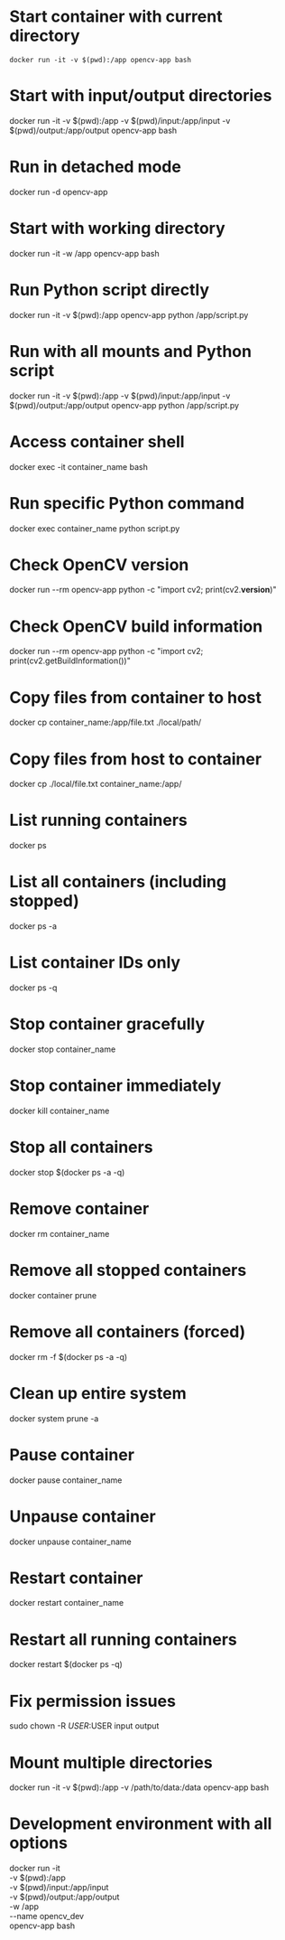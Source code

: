 # Start container with current directory
`docker run -it -v $(pwd):/app opencv-app bash`

# Start with input/output directories
docker run -it -v $(pwd):/app -v $(pwd)/input:/app/input -v $(pwd)/output:/app/output opencv-app bash

# Run in detached mode
docker run -d opencv-app

# Start with working directory
docker run -it -w /app opencv-app bash

# Run Python script directly
docker run -it -v $(pwd):/app opencv-app python /app/script.py

# Run with all mounts and Python script
docker run -it -v $(pwd):/app -v $(pwd)/input:/app/input -v $(pwd)/output:/app/output opencv-app python /app/script.py

# Access container shell
docker exec -it container_name bash

# Run specific Python command
docker exec container_name python script.py

# Check OpenCV version
docker run --rm opencv-app python -c "import cv2; print(cv2.__version__)"

# Check OpenCV build information
docker run --rm opencv-app python -c "import cv2; print(cv2.getBuildInformation())"

# Copy files from container to host
docker cp container_name:/app/file.txt ./local/path/

# Copy files from host to container
docker cp ./local/file.txt container_name:/app/

# List running containers
docker ps

# List all containers (including stopped)
docker ps -a

# List container IDs only
docker ps -q

# Stop container gracefully
docker stop container_name

# Stop container immediately
docker kill container_name

# Stop all containers
docker stop $(docker ps -a -q)

# Remove container
docker rm container_name

# Remove all stopped containers
docker container prune

# Remove all containers (forced)
docker rm -f $(docker ps -a -q)

# Clean up entire system
docker system prune -a

# Pause container
docker pause container_name

# Unpause container
docker unpause container_name

# Restart container
docker restart container_name

# Restart all running containers
docker restart $(docker ps -q)

# Fix permission issues
sudo chown -R $USER:$USER input output

# Mount multiple directories
docker run -it -v $(pwd):/app -v /path/to/data:/data opencv-app bash

# Development environment with all options
docker run -it \
    -v $(pwd):/app \
    -v $(pwd)/input:/app/input \
    -v $(pwd)/output:/app/output \
    -w /app \
    --name opencv_dev \
    opencv-app bash

